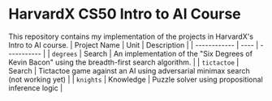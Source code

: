 # HarvardX CS50 Intro to AI Course
This repository contains my implementation of the projects in HarvardX's Intro to AI course.
| Project Name | Unit | Description |
| ------------ | ---- | ----------- |
| `degrees` | Search | An implementation of the "Six Degrees of Kevin Bacon" using the breadth-first search algorithm. | 
| `tictactoe` | Search | Tictactoe game against an AI using adversarial minimax search (not working yet) | 
| `knights` | Knowledge | Puzzle solver using propositional inference logic | 
